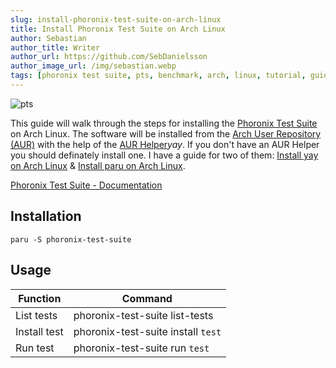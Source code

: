 ```yaml
---
slug: install-phoronix-test-suite-on-arch-linux
title: Install Phoronix Test Suite on Arch Linux
author: Sebastian
author_title: Writer
author_url: https://github.com/SebDanielsson
author_image_url: /img/sebastian.webp
tags: [phoronix test suite, pts, benchmark, arch, linux, tutorial, guide]
---
```


![pts](/img/pts.webp)

This guide will walk through the steps for installing the [Phoronix Test Suite](https://www.phoronix-test-suite.com/) on Arch Linux. The software will be installed from the [Arch User Repository (AUR)](https://aur.archlinux.org/) with the help of the [AUR Helper](https://wiki.archlinux.org/index.php/AUR_helpers)*yay*. If you don't have an AUR Helper you should definately install one. I have a guide for two of them: [Install yay on Arch Linux](/install-yay-on-arch-linux) & [Install paru on Arch Linux](/install-paru-on-arch-linux).

<!--truncate-->

[Phoronix Test Suite - Documentation](https://www.phoronix-test-suite.com/documentation/phoronix-test-suite.html)

## Installation
```shell
paru -S phoronix-test-suite
```

## Usage
| Function     | Command                            |
| ------------ | ---------------------------------- |
| List tests   | phoronix-test-suite list-tests     |
| Install test | phoronix-test-suite install `test` |
| Run test     | phoronix-test-suite run `test`     |
